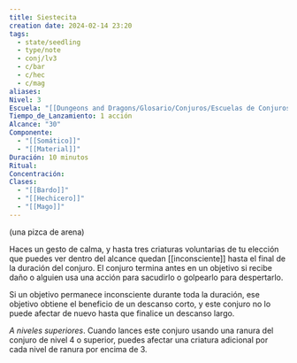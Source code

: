 ```yaml
---
title: Siestecita
creation date: 2024-02-14 23:20
tags:
  - state/seedling
  - type/note
  - conj/lv3
  - c/bar
  - c/hec
  - c/mag
aliases: 
Nivel: 3
Escuela: "[[Dungeons and Dragons/Glosario/Conjuros/Escuelas de Conjuros/Encantamiento]]"
Tiempo_de_Lanzamiento: 1 acción
Alcance: "30"
Componente:
  - "[[Somático]]"
  - "[[Material]]"
Duración: 10 minutos
Ritual: 
Concentración: 
Clases:
  - "[[Bardo]]"
  - "[[Hechicero]]"
  - "[[Mago]]"
---
```

(una pizca de arena)

Haces un gesto de calma, y hasta tres criaturas voluntarias de tu elección que puedes ver dentro del alcance quedan [[inconsciente]] hasta el final de la duración del conjuro. El conjuro termina antes en un objetivo si recibe daño o alguien usa una acción para sacudirlo o golpearlo para despertarlo.

Si un objetivo permanece inconsciente durante toda la duración, ese objetivo obtiene el beneficio de un descanso corto, y este conjuro no lo puede afectar de nuevo hasta que finalice un descanso largo.

*A niveles superiores*. Cuando lances este conjuro usando una ranura del conjuro de nivel 4 o superior, puedes afectar una criatura adicional por cada nivel de ranura por encima de 3.